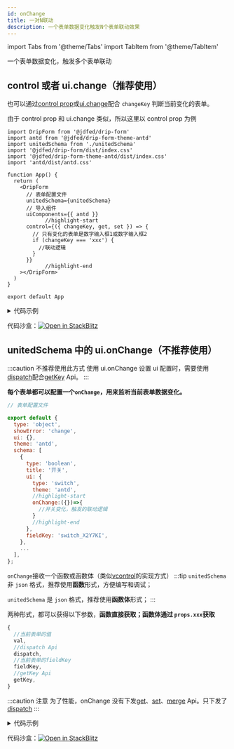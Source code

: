 ```yaml
---
id: onChange
title: 一对N联动
description: 一个表单数据变化触发N个表单联动效果
---
```


import Tabs from '@theme/Tabs'
import TabItem from '@theme/TabItem'

一个表单数据变化，触发多个表单联动

## control 或者 ui.change（推荐使用）

也可以通过[control prop](../../API/formProp/control)或[ui.change](globalChange#uichange)配合 `changeKey` 判断当前变化的表单。

由于 control prop 和 ui.change 类似，所以这里以 control prop 为例

```tsx title="App.tsx"
import DripForm from '@jdfed/drip-form'
import antd from '@jdfed/drip-form-theme-antd'
import unitedSchema from './unitedSchema'
import '@jdfed/drip-form/dist/index.css'
import '@jdfed/drip-form-theme-antd/dist/index.css'
import 'antd/dist/antd.css'

function App() {
  return (
    <DripForm
      // 表单配置文件
      unitedSchema={unitedSchema}
      // 导入组件
      uiComponents={{ antd }}
			//highlight-start
      control={({ changeKey, get, set }) => {
        // 只有变化的表单是数字输入框1或数字输入框2
        if (changeKey === 'xxx') {
          //联动逻辑
        }
      }}
			//highlight-end
    ></DripForm>
  )
}

export default App
```

<details>
<summary>代码示例</summary>
<Tabs>

<TabsItem value="App" label="App.tsx">

```tsx
import DripForm from '@jdfed/drip-form';
import antd from '@jdfed/drip-form-theme-antd';
import unitedSchema from './unitedSchema';
import '@jdfed/drip-form/dist/index.css';
import '@jdfed/drip-form-theme-antd/dist/index.css';
import 'antd/dist/antd.css';

function App() {
  return (
    <DripForm
      // 表单配置文件
      unitedSchema={unitedSchema}
      // 导入组件
      uiComponents={{ antd }}
			//highlight-start
      control={({ changeKey, get, set, merge }) => {
        // 只有变化的表单是开关时
        if (changeKey === 'switch_X2Y7KI') {
          //开关是否开启
          const val = get(changeKey).data;
          //使用set Api设置输入框是否禁用
          set('text_T4KrN2', 'uiSchema', (textUiSchema: any) => {
            textUiSchema.disabled = val;
          });
          //使用merge Api设置多选框是否禁用
          merge('checkbox_kXIPcF', 'uiSchema', {
            disabled: val,
          });
        }
      }}
			//highlight-end
    ></DripForm>
  );
}

export default App;

```

</TabsItem>

<TabsItem value="unitedSchema" label="unitedSchema.ts">

```tsx
// 表单配置文件

export default {
  type: 'object',
  showError: 'change',
  ui: {},
  theme: 'antd',
  schema: [
    {
      type: 'boolean',
      title: '开关',
      ui: {
        type: 'switch',
        theme: 'antd',
      },
      fieldKey: 'switch_X2Y7KI',
    },
    {
      type: 'string',
      title: '输入框',
      ui: {
        type: 'text',
        style: {
          width: '100%',
        },
        theme: 'antd',
      },
      fieldKey: 'text_T4KrN2',
    },
    {
      type: 'array',
      title: '多选框',
      default: ['1'],
      ui: {
        type: 'checkbox',
        theme: 'antd',
        options: [
          {
            label: '1',
            value: '1',
          },
          {
            label: '2',
            value: '2',
          },
        ],
      },
      fieldKey: 'checkbox_kXIPcF',
    },
  ],
};

```

</TabsItem>

</Tabs>

</details>

代码沙盒：[![Open in StackBlitz](https://developer.stackblitz.com/img/open_in_stackblitz.svg)](https://stackblitz.com/edit/drip-form-prbwn1?file=src/unitedSchema.ts)

## unitedSchema 中的 ui.onChange（不推荐使用）

:::caution 不推荐使用此方式
使用 ui.onChange 设置 ui 配置时，需要使用[dispatch](../../API/utils/dispatch)配合[getKey](../../API/utils/getKey) Api。
:::

**每个表单都可以配置一个`onChange`，用来监听当前表单数据变化。**

```js title="unitedSchema"
// 表单配置文件

export default {
  type: 'object',
  showError: 'change',
  ui: {},
  theme: 'antd',
  schema: [
    {
      type: 'boolean',
      title: '开关',
      ui: {
        type: 'switch',
        theme: 'antd',
        //highlight-start
        onChange:({})=>{
          //开关变化，触发的联动逻辑
        }
        //highlight-end
      },
      fieldKey: 'switch_X2Y7KI',
    },
    ...
  ],
};

```

`onChange`接收一个函数或函数体（类似[vcontrol](./vcontrol)的实现方式）
:::tip
`unitedSchema` 非 `json` 格式，推荐使用**函数**形式，方便编写和调试；

`unitedSchema` 是 `json` 格式，推荐使用**函数体**形式；
:::

两种形式，都可以获得以下参数，**函数直接获取；函数体通过 `props.xxx`获取**

```js title=onChange参数
{
  //当前表单的值
  val,
  //dispatch Api
  dispatch,
  //当前表单的fieldKey
  fieldKey,
  //getKey Api
  getKey,
}
```

:::caution 注意
为了性能，onChange 没有下发[get](../../API/utils/get)、[set](../../API/utils/set)、[merge](../../API/utils/merge) Api。只下发了[dispatch](../../API/utils/dispatch)
:::

<details>
<summary>代码示例</summary>
<Tabs>

<TabsItem value="App" label="App.tsx">

```tsx
import DripForm from '@jdfed/drip-form'
import antd from '@jdfed/drip-form-theme-antd'
import unitedSchema from './unitedSchema'
import '@jdfed/drip-form/dist/index.css'
import '@jdfed/drip-form-theme-antd/dist/index.css'
import 'antd/dist/antd.css'

function App() {
  return (
    <DripForm
      // 表单配置文件
      unitedSchema={unitedSchema}
      // 导入组件
      uiComponents={{ antd }}
    ></DripForm>
  )
}

export default App
```

</TabsItem>

<TabsItem value="unitedSchema" label="unitedSchema.ts">

```tsx
// 表单配置文件

export default {
  type: 'object',
  showError: 'change',
  ui: {},
  theme: 'antd',
  schema: [
    {
      type: 'boolean',
      title: '开关',
      ui: {
        type: 'switch',
        theme: 'antd',
        //highlight-start
        onChange: ({ val, dispatch, getKey }: any) => {
          // 如果开关关闭，执行以下逻辑
          if (!val) {
            // 设置多选框的ui配置disabled为true
            dispatch({
              type: 'setUi',
              action: {
                set: {
                  [`${getKey('text_T4KrN2', 'uiSchema')}.disabled`]: true,
                  [`${getKey('checkbox_kXIPcF', 'uiSchema')}.disabled`]: true,
                },
              },
            })
          } else {
            //开关开启执行以下逻辑

            // 设置多选框ui配置disabled为false
            dispatch({
              type: 'setUi',
              action: {
                set: {
                  [`${getKey('text_T4KrN2', 'uiSchema')}.disabled`]: false,
                  [`${getKey('checkbox_kXIPcF', 'uiSchema')}.disabled`]: false,
                },
              },
            })
          }
        },
      },
      //highlight-end
      default: true,
      fieldKey: 'switch_X2Y7KI',
    },
    {
      type: 'string',
      title: '输入框',
      ui: {
        type: 'text',
        style: {
          width: '100%',
        },
        theme: 'antd',
      },
      fieldKey: 'text_T4KrN2',
    },
    {
      type: 'array',
      title: '多选框',
      default: ['1'],
      ui: {
        type: 'checkbox',
        theme: 'antd',
        options: [
          {
            label: '1',
            value: '1',
          },
          {
            label: '2',
            value: '2',
          },
        ],
      },
      fieldKey: 'checkbox_kXIPcF',
    },
  ],
}
```

</TabsItem>

</Tabs>

</details>

代码沙盒：[![Open in StackBlitz](https://developer.stackblitz.com/img/open_in_stackblitz.svg)](https://stackblitz.com/edit/drip-form-prbwn1?file=src/unitedSchema.ts)
